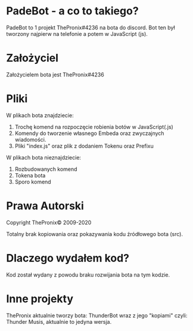 # PadeBot - a co to takiego?

PadeBot to 1 projekt ThePronix#4236 na bota do discord. Bot ten był tworzony najpierw na telefonie a potem w JavaScript (js).

# Założyciel

Założycielem bota jest ThePronix#4236

# Pliki

W plikach bota znajdziecie:
1. Trochę komend na rozpoczęcie robienia botów w JavaScript(.js)
2. Komendy do tworzenie własnego Embeda oraz zwyczajnych wiadomości.
3. Pliki "index.js" oraz plik z dodaniem Tokenu oraz Prefixu

W plikach bota nieznajdziecie:
1. Rozbudowanych komend
2. Tokena bota
3. Sporo komend

# Prawa Autorski

Copyright ThePronix© 2009-2020

Totalny brak kopiowania oraz pokazywania kodu źródłowego bota (src).

# Dlaczego wydałem kod?

Kod został wydany z powodu braku rozwijania bota na tym kodzie.

# Inne projekty

ThePronix aktualnie tworzy bota: ThunderBot wraz z jego "kopiami"
czyli: Thunder Musis, aktualnie to jedyna wersja.
